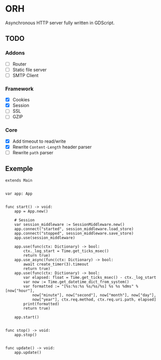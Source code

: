 # ORH

Asynchronous HTTP server fully written in GDScript.

## TODO

### Addons
- [ ] Router
- [ ] Static file server
- [ ] SMTP Client

### Framework
- [X] Cookies
- [X] Session
- [ ] SSL
- [ ] GZIP

### Core
- [X] Add timeout to read/write
- [X] Rewrite `Content-Length` header parser
- [ ] Rewrite `path` parser

## Exemple
```gdscript
extends Main


var app: App


func start() -> void:
    app = App.new()

    # Session
    var session_middleware := SessionMiddleware.new()
    app.connect("started", session_middleware.load_store)
    app.connect("stopped", session_middleware.save_store)
    app.use(session_middleware)

    app.use(func(ctx: Dictionary) -> bool:
        ctx._log_start = Time.get_ticks_msec()
        return true)
    app.use_async(func(ctx: Dictionary) -> bool:
        await create_timer(3).timeout
        return true)
    app.use(func(ctx: Dictionary) -> bool:
        var elapsed: float = Time.get_ticks_msec() - ctx._log_start
        var now := Time.get_datetime_dict_from_system()
        var formatted := "[%s:%s:%s %s/%s/%s] %s %s %dms" % [now["hour"],
            now["minute"], now["second"], now["month"], now["day"],
            now["year"], ctx.req.method, ctx.req.uri.path, elapsed]
        print(formatted)
        return true)

    app.start()


func stop() -> void:
    app.stop()


func update() -> void:
    app.update()

```
